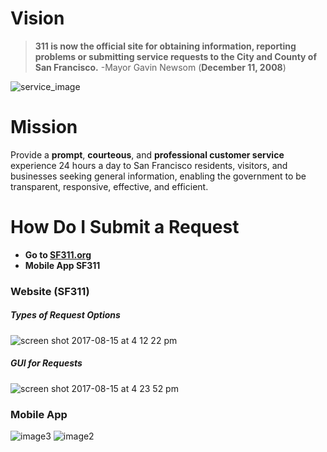 # Vision

>**311 is now the official site for obtaining information, reporting problems or submitting service requests to the City and County of San Francisco.**
-Mayor Gavin Newsom (**December 11, 2008**)

![service_image](https://user-images.githubusercontent.com/28903809/29340613-d32f8038-81d4-11e7-9829-f23433cb6e04.jpg)



# Mission

Provide a **prompt**, **courteous**, and **professional customer service** experience 24 hours a day to San Francisco residents, visitors, and businesses seeking general information, enabling the government to be transparent, responsive, effective, and efficient.



# How Do I Submit a Request

- **Go to [SF311.org](https://www.sf311.org/web/guest/sf311.org)**
- **Mobile App SF311**


### Website (SF311)

##### Types of Request Options

![screen shot 2017-08-15 at 4 12 22 pm](https://user-images.githubusercontent.com/28903809/29340601-b724ba98-81d4-11e7-84b7-9a3d0562e422.png)


##### GUI for Requests

![screen shot 2017-08-15 at 4 23 52 pm](https://user-images.githubusercontent.com/28903809/29340868-36d757a4-81d6-11e7-9b53-7beee471f2c5.png)


### Mobile App

![image3](https://user-images.githubusercontent.com/28903809/29341175-9b7642b4-81d7-11e7-8ffd-f73fa017a9eb.PNG) ![image2](https://user-images.githubusercontent.com/28903809/29341177-9e5d2e48-81d7-11e7-85e6-a2707cfac406.PNG)
